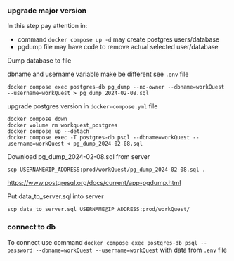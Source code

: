 ### upgrade major version

In this step pay attention in:
- command `docker compose up -d` may create postgres users/database
- pgdump file may have code to remove actual selected user/database

Dump database to file

dbname and username variable make be different see `.env` file

    docker compose exec postgres-db pg_dump --no-owner --dbname=workQuest --username=workQuest > pg_dump_2024-02-08.sql

upgrade postgres version in `docker-compose.yml` file

    docker compose down
    docker volume rm workquest_postgres
    docker compose up --detach
    docker compose exec -T postgres-db psql --dbname=workQuest --username=workQuest < pg_dump_2024-02-08.sql

Download pg_dump_2024-02-08.sql from server

    scp USERNAME@IP_ADDRESS:prod/workQuest/pg_dump_2024-02-08.sql .

https://www.postgresql.org/docs/current/app-pgdump.html


Put data_to_server.sql into server

    scp data_to_server.sql USERNAME@IP_ADDRESS:prod/workQuest/

### connect to db

To connect use command `docker compose exec postgres-db psql --password --dbname=workQuest --username=workQuest`
with data from `.env` file
